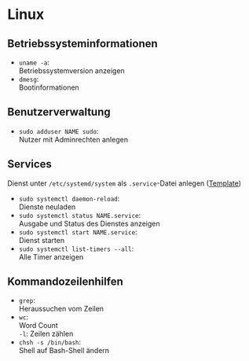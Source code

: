 # Linux

## Betriebssysteminformationen
- `uname -a`:  
  Betriebssystemversion anzeigen
- `dmesg`:  
  Bootinformationen

## Benutzerverwaltung
- `sudo adduser NAME sudo`:  
  Nutzer mit Adminrechten anlegen

## Services
Dienst unter `/etc/systemd/system` als `.service`-Datei anlegen ([Template](https://wiki.ubuntuusers.de/systemd/Service_Units/))
- `sudo systemctl daemon-reload`:  
  Dienste neuladen
- `sudo systemctl status NAME.service`:  
  Ausgabe und Status des Dienstes anzeigen
- `sudo systemctl start NAME.service`:  
  Dienst starten
- `sudo systemctl list-timers --all`:  
  Alle Timer anzeigen

## Kommandozeilenhilfen
- `grep`:  
  Heraussuchen vom Zeilen
- `wc`:  
  Word Count  
  `-l`: Zeilen zählen
- `chsh -s /bin/bash`:  
  Shell auf Bash-Shell ändern
